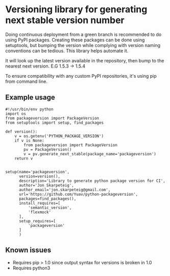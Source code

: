 # Versioning library for generating next stable version number

Doing continuous deployment from a green branch is recommended to do
using PyPI packages. Creating these packages can be done using
setuptools, but bumping the version while complying with version
naming conventions can be tedious. This library helps automate it.

It will look up the latest version available in the repository, then
bump to the nearest next version. E.G 1.5.3 -> 1.5.4

To ensure compatibility with any custom PyPI repositories, it's using
pip from command line.

## Example usage

    #!/usr/bin/env python
    import os
    from packageversion import PackageVersion
    from setuptools import setup, find_packages
    
    def version():
        v = os.getenv('PYTHON_PACKAGE_VERSION')
        if v is None:
            from packageversion import PackageVersion
            pv = PackageVersion()
            v = pv.generate_next_stable(package_name='packageversion')
        return v
    
    
    setup(name='packageversion',
          version=version(),
          description='Library to generate python package version for CI',
          author='Jon Skarpeteig',
          author_email='jon.skarpeteig@gmail.com',
          url='https://github.com/Yuav/python-packageversion',
          packages=find_packages(),
          install_requires=[
              'semantic_version',
              'flexmock'
          ],
          setup_requires=[
              'packageversion'
          ]
          )
          
## Known issues

 - Requires pip > 1.0 since output syntax for versions is broken in 1.0
 - Requires python3